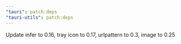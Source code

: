 ```yaml
---
"tauri": patch:deps
"tauri-utils": patch:deps
---
```


Update infer to 0.16, tray icon to 0.17, urlpattern to 0.3, image to 0.25
